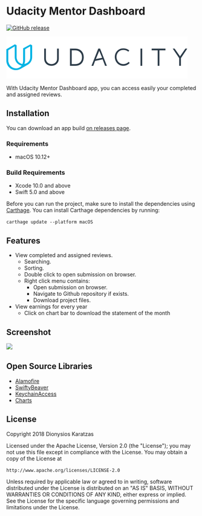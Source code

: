 
# Udacity Mentor Dashboard

[![GitHub release](https://img.shields.io/github/release/dnKaratzas/udacity-mentor-dashboard.svg)](https://github.com/dnKaratzas/udacity-mentor-dashboard/releases)

<img src="docs/img/logo.png">

With Udacity Mentor Dashboard app, you can access easily your completed and assigned reviews.

## Installation

You can download an app build [on releases page](https://github.com/dnKaratzas/udacity-mentor-dashboard/releases).

### Requirements

- macOS 10.12+

### Build Requirements
- Xcode 10.0 and above
- Swift 5.0 and above

Before you can run the project, make sure to install the dependencies using [Carthage](https://github.com/Carthage/Carthage/releases).
You can install Carthage dependencies by running:
```
carthage update --platform macOS
````

## Features

- View completed and assigned reviews.
    - Searching.
    - Sorting.
    - Double click to open submission on browser.
    - Right click menu contains:
        - Open submission on browser.
        - Navigate to Github repository if exists.
        - Download project files.
- View earnings for every year
    - Click on chart bar to download the statement of the month

## Screenshot

<img src="docs/img/udacity-mentor-dashboard.png">

## Open Source Libraries

- [Alamofire](https://github.com/Alamofire/Alamofire)
- [SwiftyBeaver](https://github.com/SwiftyBeaver/SwiftyBeaver)
- [KeychainAccess](https://github.com/kishikawakatsumi/KeychainAccess)
- [Charts](https://github.com/danielgindi/Charts)



## License

Copyright 2018 Dionysios Karatzas

Licensed under the Apache License, Version 2.0 (the "License"); you may not use this file except in compliance with the License. You may obtain a copy of the License at

```
http://www.apache.org/licenses/LICENSE-2.0
```

Unless required by applicable law or agreed to in writing, software distributed under the License is distributed on an "AS IS" BASIS, WITHOUT WARRANTIES OR CONDITIONS OF ANY KIND, either express or implied. See the License for the specific language governing permissions and limitations under the License.
